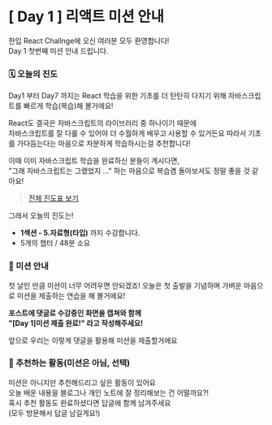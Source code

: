 # [ Day 1 ] 리액트 미션 안내

한입 React Challnge에 오신 여러분 모두 환영합니다!  
Day 1 첫번째 미션 안내 드립니다.

### 🗓️ 오늘의 진도

Day1 부터 Day7 까지는 React 학습을 위한 기초를 더 탄탄히 다지기 위해 자바스크립트를 빠르게 학습(복습)해 볼거에요!

React도 결국은 자바스크립트의 라이브러리 중 하나이기 때문에  
자바스크립트를 잘 다룰 수 있어야 더 수월하게 배우고 사용할 수 있거든요 따라서 기초를 가다듬는다는 마음으로 차분하게 학습하시는걸 추천합니다!

이때 이미 자바스크립트 학습을 완료하신 분들이 계시다면,  
"그래 자바스크립트는 그랬었지 ..." 하는 마음으로 복습겸 돌아보셔도 정말 좋을 것 같아요!

> [전체 진도표 보기](https://www.notion.so/winterlood/2573dd24c0484500b807d595cc19a2cd)

그래서 오늘의 진도는!

- **1섹션 - 5.자료형(타입)** 까지 수강합니다.
- 5개의 챕터 / 48분 소요

### 🎯 미션 안내

첫 날인 만큼 미션이 너무 어려우면 안되겠죠! 오늘은 첫 출발을 기념하며 가벼운 마음으로 미션을 제출하는 연습을 해 볼거에요!

**포스트에 댓글로 수강중인 화면을 캡쳐와 함께**  
**"[Day 1]미션 제출 완료!" 라고 작성해주세요!**

앞으로 우리는 이렇게 댓글을 활용해 미션을 제출할거에요

### 🙌 추천하는 활동(미션은 아님, 선택)

미션은 아니지만 추천해드리고 싶은 활동이 있어요  
오늘 배운 내용을 블로그나 개인 노트에 잘 정리해보는 건 어떨까요?!  
혹시 추천 활동도 완료하셨다면 답글에 함께 남겨주세요  
(모두 방문해서 답글 남길게요!)

